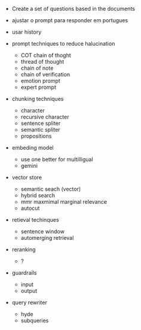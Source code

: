 - Create a set of questions based in the documents
- ajustar o prompt para responder em portugues
- usar history
- prompt techniques to reduce halucination
    - COT chain of thoght
    - thread of thought
    - chain of note
    - chain of verification
    - emotion prompt
    - expert prompt
- chunking techniques
    - character
    - recursive character
    - sentence spliter
    - semantic spliter
    - propositions
- embeding model
    - use one better for multilligual
    - gemini
- vector store
    - semantic seach (vector)
    - hybrid search
    - mmr maxmimal marginal relevance
    - autocut
- retieval techinques
    - sentence window
    - automerging retrieval

- reranking
    - ?
- guardrails
    - input
    - output
- query rewriter
    - hyde
    - subqueries


